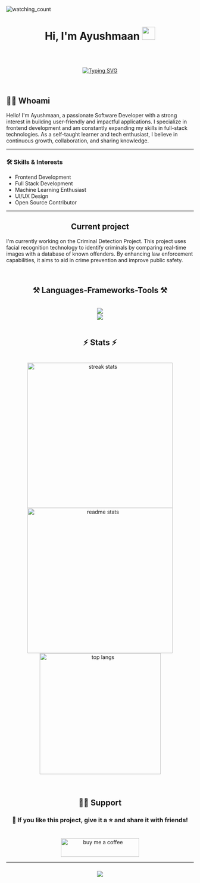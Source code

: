 <!-- Profile Views -->
<p align="left"> 
  <img src="https://visitor-badge.laobi.icu/badge?page_id=ayushmaan76.ayushmaan76&right_color=brightgreen" alt="watching_count" />
</p>

<!-- Name with Waving Hand GIF -->
<h1 align="center">
  <b>Hi, I'm Ayushmaan</b> 
  <img src="https://media.giphy.com/media/hvRJCLFzcasrR4ia7z/giphy.gif" width="35px">
</h1>

<!-- Spacer for good separation -->
<br><br>

<!-- Typing Text Animation -->
<p align="center">
  <a href="https://github.com/DenverCoder1/readme-typing-svg">
    <img src="https://readme-typing-svg.herokuapp.com?font=Fira+Code&color=00BFFF&size=25&center=true&vCenter=true&width=600&height=100&lines=Computer+Science+Student;Self-Taught+Frontend+Developer;Learning+Full+Stack+Development;Active+Learner+%2F+Tech+Explorer;Passionate+about+Building+Projects;Love+to+learn+new+things..%3C3" alt="Typing SVG">
  </a>
</p>


<br>



<!-- About Section -->
## 👨‍💻 Whoami

Hello! I'm Ayushmaan, a passionate Software Developer with a strong interest in building user-friendly and impactful applications. I specialize in frontend development and am constantly expanding my skills in full-stack technologies. As a self-taught learner and tech enthusiast, I believe in continuous growth, collaboration, and sharing knowledge.

---

### 🛠️ Skills & Interests

- Frontend Development
- Full Stack Development
- Machine Learning Enthusiast
- UI/UX Design
- Open Source Contributor

---



<!-- Current Project -->
<h2 align="center">Current project</h2>

I'm currently working on the Criminal Detection Project. This project uses facial recognition technology to identify criminals by comparing real-time images with a database of known offenders. By enhancing law enforcement capabilities, it aims to aid in crime prevention and improve public safety.

&nbsp;

<!-- Skills -->
<h2 align="center">⚒️ Languages-Frameworks-Tools ⚒️</h2>
<br/>
<div align="center">
  <img src="https://skillicons.dev/icons?i=html,css,bootstrap,vscode,github,cpp,git" />
  <br>
  <img src="https://skillicons.dev/icons?i=python,javascript,linux,figma,flutter" /><br>
</div>
&nbsp;

<!-- Github Stats -->
<h2 align="center">⚡ Stats ⚡</h2>
<br>
<div align="center">
  <img width=390 src="https://streak-stats.demolab.com?user=ayushmaan76&theme=react&border_radius=10" alt="streak stats"/>
  <img width=390 src="https://github-readme-stats.vercel.app/api?username=ayushmaan76&show_icons=true&theme=react&rank_icon=github&border_radius=10" alt="readme stats" />
  <br/>
  <img width=325 align="center" src="https://github-readme-stats.vercel.app/api/top-langs/?username=ayushmaan76&layout=compact&theme=react&border_radius=10&size_weight=0.5&count_weight=0.5&exclude_repo=github-readme-stats" alt="top langs" />
</div>
<br/><br/>

<!-- Support -->
<h2 align="center">🙋‍♂️ Support</h2>

<h3 align="center">💙 If you like this project, give it a ⭐ and share it with friends!</h3>
<br>
<div align="center">
  <a href="https://www.buymeacoffee.com/ayushmaan76">
    <img src="https://cdn.buymeacoffee.com/buttons/v2/default-yellow.png" alt="buy me a coffee" height="50" width="210">
  </a>
</div>

<hr>

<!-- Final Goodbye Typing Animation -->
<h3 align="center">
  <img src="https://readme-typing-svg.herokuapp.com/?font=Righteous&size=25&center=true&vCenter=true&width=500&height=70&duration=4000&lines=Thanks+for+visiting!+✌️;+Shoot+me+a+message+on+Linkedin!;I'm+always+down+to+collab+:)" />
</h3>
